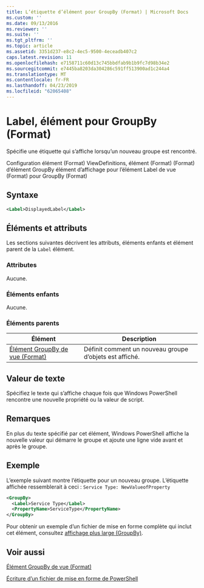 ```yaml
---
title: L’étiquette d’élément pour GroupBy (Format) | Microsoft Docs
ms.custom: ''
ms.date: 09/13/2016
ms.reviewer: ''
ms.suite: ''
ms.tgt_pltfrm: ''
ms.topic: article
ms.assetid: 3351d237-e8c2-4ec5-9500-4eceadb407c2
caps.latest.revision: 11
ms.openlocfilehash: e7158711c60d13c745bbdfab9b1b9fc7d98b34e2
ms.sourcegitcommit: e7445ba8203da304286c591ff513900ad1c244a4
ms.translationtype: MT
ms.contentlocale: fr-FR
ms.lasthandoff: 04/23/2019
ms.locfileid: "62065408"
---
```

# <a name="label-element-for-groupby-format"></a>Label, élément pour GroupBy (Format)

Spécifie une étiquette qui s’affiche lorsqu’un nouveau groupe est rencontré.

Configuration élément (Format) ViewDefinitions, élément (Format) (Format) d’élément GroupBy élément d’affichage pour l’élément Label de vue (Format) pour GroupBy (Format)

## <a name="syntax"></a>Syntaxe

```xml
<Label>DisplayedLabel</Label>
```

## <a name="attributes-and-elements"></a>Éléments et attributs

Les sections suivantes décrivent les attributs, éléments enfants et élément parent de la `Label` élément.

### <a name="attributes"></a>Attributes

Aucune.

### <a name="child-elements"></a>Éléments enfants

Aucune.

### <a name="parent-elements"></a>Éléments parents

|Élément|Description|
|-------------|-----------------|
|[Élément GroupBy de vue (Format)](./groupby-element-for-view-format.md)|Définit comment un nouveau groupe d’objets est affiché.|

## <a name="text-value"></a>Valeur de texte

Spécifiez le texte qui s’affiche chaque fois que Windows PowerShell rencontre une nouvelle propriété ou la valeur de script.

## <a name="remarks"></a>Remarques

En plus du texte spécifié par cet élément, Windows PowerShell affiche la nouvelle valeur qui démarre le groupe et ajoute une ligne vide avant et après le groupe.

## <a name="example"></a>Exemple

L’exemple suivant montre l’étiquette pour un nouveau groupe. L’étiquette affichée ressemblerait à ceci : `Service Type: NewValueofProperty`

```xml
<GroupBy>
  <Label>Service Type</Label>
  <PropertyName>ServiceType</PropertyName>
</GroupBy>

```

Pour obtenir un exemple d’un fichier de mise en forme complète qui inclut cet élément, consultez [affichage plus large (GroupBy)](./wide-view-groupby.md).

## <a name="see-also"></a>Voir aussi

[Élément GroupBy de vue (Format)](./groupby-element-for-view-format.md)

[Écriture d’un fichier de mise en forme de PowerShell](./writing-a-powershell-formatting-file.md)

